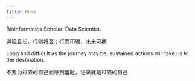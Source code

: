```yaml
---
title: Home
---
```


Bioinformatics Scholar. Data Scientist.



道阻且长，行则将至；行而不辍，未来可期

Long and difficult as the journey may be, sustained actions will take us to the destination.



不要为过去的自己而感到羞耻，记录就是过去的自己
